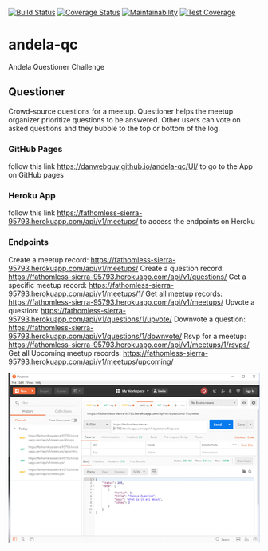 [![Build Status](https://travis-ci.org/danwebguy/andela-qc.svg?branch=master)](https://travis-ci.org/danwebguy/andela-qc) [![Coverage Status](https://coveralls.io/repos/github/danwebguy/andela-qc/badge.svg?branch=master)](https://coveralls.io/github/danwebguy/andela-qc?branch=master) [![Maintainability](https://api.codeclimate.com/v1/badges/175125aed77cf978273e/maintainability)](https://codeclimate.com/github/danwebguy/andela-qc/maintainability) [![Test Coverage](https://api.codeclimate.com/v1/badges/175125aed77cf978273e/test_coverage)](https://codeclimate.com/github/danwebguy/andela-qc/test_coverage)

# andela-qc
Andela Questioner Challenge

## Questioner
Crowd-source questions for a meetup. Questioner helps the meetup organizer prioritize
questions to be answered. Other users can vote on asked questions and they bubble to the top
or bottom of the log.

### GitHub Pages
follow this link https://danwebguy.github.io/andela-qc/UI/ to go to the App on GitHub pages

### Heroku App
follow this link https://fathomless-sierra-95793.herokuapp.com/api/v1/meetups/ to access the endpoints on Heroku

### Endpoints
Create a meetup record: https://fathomless-sierra-95793.herokuapp.com/api/v1/meetups/
Create a question record: https://fathomless-sierra-95793.herokuapp.com/api/v1/questions/
Get a specific meetup record: https://fathomless-sierra-95793.herokuapp.com/api/v1/meetups/1/
Get all meetup records: https://fathomless-sierra-95793.herokuapp.com/api/v1/meetups/
Upvote a question: https://fathomless-sierra-95793.herokuapp.com/api/v1/questions/1/upvote/
Downvote a question: https://fathomless-sierra-95793.herokuapp.com/api/v1/questions/1/downvote/
Rsvp for a meetup: https://fathomless-sierra-95793.herokuapp.com/api/v1/meetups/1/rsvps/
Get all Upcoming meetup records: https://fathomless-sierra-95793.herokuapp.com/api/v1/meetups/upcoming/

![Endpoints](https://raw.githubusercontent.com/danwebguy/andela-qc/master/UI/img/endpoint.gif)
